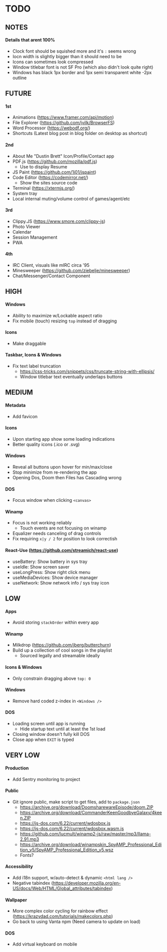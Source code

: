 # TODO

## NOTES

#### Details that arent 100%
- Clock font should be squished more and it's `:` seems wrong
- Iocn width is slightly bigger than it should need to be
- Icons can sometimes look compressed
- Window titlebar font is not SF Pro (which also didn't look quite right)
- Windows has black 1px border and 1px semi transparent white -2px outline

## FUTURE

#### 1st

- Animations (https://www.framer.com/api/motion)
- File Explorer (https://github.com/jvilk/BrowserFS)
- Word Processor (https://webodf.org/)
- Shortcuts (Latest blog post in blog folder on desktop as shortcut)

#### 2nd

- About Me "Dustin Brett" Icon/Profile/Contact app
- PDF.js (https://github.com/mozilla/pdf.js)
  - Use to display Resume
- JS Paint (https://github.com/1j01/jspaint)
- Code Editor (https://codemirror.net/)
  - Show the sites source code
- Terminal (https://xtermjs.org/)
- System tray
- Local internal muting/volume control of games/agent/etc

#### 3rd

- Clippy.JS (https://www.smore.com/clippy-js)
- Photo Viewer
- Calendar
- Session Management
- PWA

#### 4th

- IRC Client, visuals like mIRC circa '95
- Minesweeper (https://github.com/ziebelje/minesweeper)
- Chat/Messenger/Contact Component

## HIGH

#### Windows

- Ability to maximize w/Lockable aspect ratio
- Fix mobile (touch) resizing `top` instead of dragging

#### Icons

- Make draggable

#### Taskbar, Icons & Windows

- Fix text label truncation
  - https://css-tricks.com/snippets/css/truncate-string-with-ellipsis/
  - Window titlebar text eventually underlaps buttons

## MEDIUM

#### Metadata

- Add favicon

#### Icons

- Upon starting app show some loading indications
- Better quality icons (.ico or .svg)

#### Windows

- Reveal all buttons upon hover for min/max/close
- Stop minimize from re-rendering the app
- Opening Dos, Doom then Files has Cascading wrong

#### DOS

- Focus window when clicking `<canvas>`

#### Winamp

- Focus is not working reliably
  - Touch events are not focusing on winamp
- Equalizer needs canceling of drag controls
- Fix requiring `x|y / 2` for position to look correctish

#### React-Use (https://github.com/streamich/react-use)

- useBattery: Show battery in sys tray
- useIdle: Show screen saver
- useLongPress: Show right click menu
- useMediaDevices: Show device manager
- useNetwork: Show network info / sys tray icon

## LOW

#### Apps

- Avoid storing `stackOrder` within every app

#### Winamp

- Milkdrop (https://github.com/jberg/butterchurn)
- Build up a collection of cool songs in the playlist
  - Sourced legally and streamable ideally

#### Icons & Windows

- Only constrain dragging above `top: 0`

#### Windows

- Remove hard coded z-index in `<Windows />`

#### DOS

- Loading screen until app is running
  - Hide startup text until at least the 1st load
- Closing window doesn't fully kill DOS
- Close app when `EXIT` is typed

## VERY LOW

#### Production

- Add Sentry monitoring to project

#### Public

- Git ignore public, make script to get files, add to `package.json`
  - https://archive.org/download/DoomsharewareEpisode/doom.ZIP
  - https://archive.org/download/CommanderKeenGoodbyeGalaxy/4keen.ZIP
  - https://js-dos.com/6.22/current/wdosbox.js
  - https://js-dos.com/6.22/current/wdosbox.wasm.js
  - https://github.com/lucmult/winamp2-js/raw/master/mp3/llama-2.91.mp3
  - https://archive.org/download/winampskin_SpyAMP_Professional_Edition_v5/SpyAMP_Professional_Edition_v5.wsz
  - Fonts?

#### Accessibility

- Add i18n support, w/auto-detect & dynamic `<html lang />`
- Negative tabindex (https://developer.mozilla.org/en-US/docs/Web/HTML/Global_attributes/tabindex)

#### Wallpaper

- More complex color cycling for rainbow effect (https://krazydad.com/tutorials/makecolors.php)
- Go back to using Vanta npm (Need camera to update on load)

#### DOS

- Add virtual keyboard on mobile
